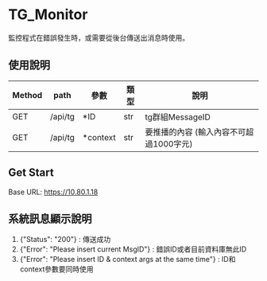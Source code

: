 # TG_Monitor

監控程式在錯誤發生時，或需要從後台傳送出消息時使用。


## 使用說明

| Method | path | 參數 | 類型 | 說明 |
| ------ | ------ | ------ | ------ |------ |
| GET | /api/tg | *ID | str |tg群組MessageID |
| GET | /api/tg | *context | str | 要推播的內容 (輸入內容不可超過1000字元) |



## Get Start 

Base URL: https://10.80.1.18



## 系統訊息顯示說明


1.  {"Status": "200"}  : 傳送成功
2.  {"Error": "Please insert current MsgID"} : 錯誤ID或者目前資料庫無此ID
3.  {"Error": "Please insert ID & context args at the same time"} : ID和context參數要同時使用